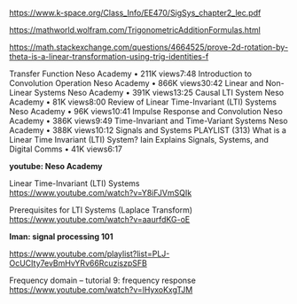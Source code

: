 
https://www.k-space.org/Class_Info/EE470/SigSys_chapter2_lec.pdf

https://mathworld.wolfram.com/TrigonometricAdditionFormulas.html

https://math.stackexchange.com/questions/4664525/prove-2d-rotation-by-theta-is-a-linear-transformation-using-trig-identities-f




Transfer Function
Neso Academy • 211K views7:48
Introduction to Convolution Operation
Neso Academy • 866K views30:42
Linear and Non-Linear Systems
Neso Academy • 391K views13:25
Causal LTI System
Neso Academy • 81K views8:00
Review of Linear Time-Invariant (LTI) Systems
Neso Academy • 96K views10:41
Impulse Response and Convolution
Neso Academy • 386K views9:49
Time-Invariant and Time-Variant Systems
Neso Academy • 388K views10:12
Signals and Systems
PLAYLIST (313)
What is a Linear Time Invariant (LTI) System?
Iain Explains Signals, Systems, and Digital Comms • 41K views6:17



**youtube: Neso Academy**

Linear Time-Invariant (LTI) Systems  
https://www.youtube.com/watch?v=Y8iFJVmSQIk

Prerequisites for LTI Systems (Laplace Transform)  
https://www.youtube.com/watch?v=aaurfdKG-oE


**Iman: signal processing 101**

https://www.youtube.com/playlist?list=PLJ-OcUCIty7evBmHvYRv66RcuziszpSFB

Frequency domain – tutorial 9: frequency response  
https://www.youtube.com/watch?v=lHyxoKxgTJM
